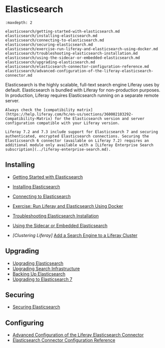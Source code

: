 # Elasticsearch

```{toctree}
:maxdepth: 2

elasticsearch/getting-started-with-elasticsearch.md
elasticsearch/installing-elasticsearch.md
elasticsearch/connecting-to-elasticsearch.md
elasticsearch/securing-elasticsearch.md
elasticsearch/exercise-run-liferay-and-elasticsearch-using-docker.md
elasticsearch/troubleshooting-elasticsearch-installation.md
elasticsearch/using-the-sidecar-or-embedded-elasticsearch.md
elasticsearch/upgrading-elasticsearch.md
elasticsearch/elasticsearch-connector-configuration-reference.md
elasticsearch/advanced-configuration-of-the-liferay-elasticsearch-connector.md
```

Elasticsearch is the highly scalable, full-text search engine Liferay uses by default. Elasticsearch is bundled with Liferay for non-production purposes. In production, Liferay requires Elasticsearch running on a separate remote server.

```{important}
Always check the [compatibility matrix](https://help.liferay.com/hc/en-us/sections/360002103292-Compatibility-Matrix) for the Elasticsearch version and server configuration compatible with your Liferay version.
```

```{important}
Liferay 7.2 and 7.3 include support for Elasticsearch 7 and securing authenticated, encrypted Elasticsearch connections. Securing the Elasticsearch 6 connector (available on Liferay 7.2) requires an additional module only available with a [Liferay Enterprise Search subscription](../liferay-enterprise-search.md).
```

## Installing

- [Getting Started with Elasticsearch](elasticsearch/getting-started-with-elasticsearch.md)
- [Installing Elasticsearch](elasticsearch/installing-elasticsearch.md)
- [Connecting to Elasticsearch](elasticsearch/connecting-to-elasticsearch.md)
- [Exercise: Run Liferay and Elasticsearch Using Docker](elasticsearch/exercise-run-liferay-and-elasticsearch-using-docker.md)
- [Troubleshooting Elasticsearch Installation](elasticsearch/troubleshooting-elasticsearch-installation.md)
- [Using the Sidecar or Embedded Elasticsearch](elasticsearch/using-the-sidecar-or-embedded-elasticsearch.md)

- _[Clustering Liferay]_ [Add a Search Engine to a Liferay Cluster](../../installation-and-upgrades/setting-up-liferay/clustering-for-high-availability/example-creating-a-simple-dxp-cluster.md#start-a-search-engine-server)

## Upgrading

- [Upgrading Elasticsearch](elasticsearch/upgrading-elasticsearch.md)
- [Upgrading Search Infrastructure](elasticsearch/upgrading-elasticsearch/upgrading-search-infrastructure.md)
- [Backing Up Elasticsearch](elasticsearch/upgrading-elasticsearch/backing-up-elasticsearch.md)
- [Upgrading to Elasticsearch 7](elasticsearch/upgrading-elasticsearch/upgrading-to-elasticsearch-7.md)

## Securing

- [Securing Elasticsearch](elasticsearch/securing-elasticsearch.md)

## Configuring

- [Advanced Configuration of the Liferay Elasticsearch Connector](elasticsearch/advanced-configuration-of-the-liferay-elasticsearch-connector.md)
- [Elasticsearch Connector Configuration Reference](elasticsearch/elasticsearch-connector-configuration-reference.md)
